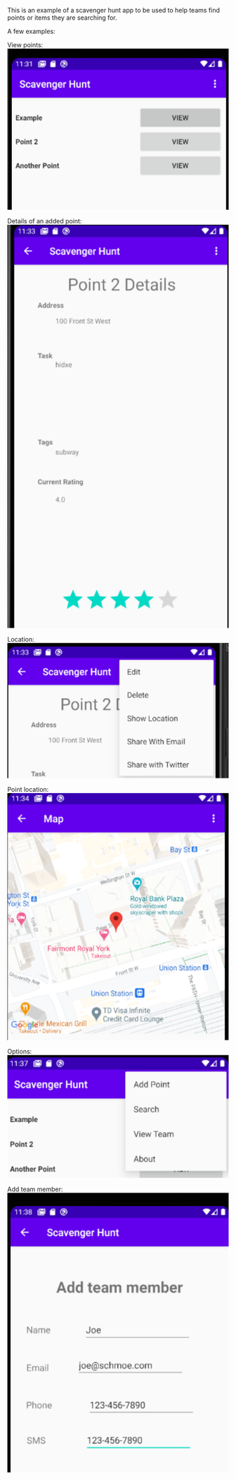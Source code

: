 This is an example of a scavenger hunt app to be used to help teams find points or items they are searching for.

A few examples:

View points:  
![Viewing points](img/view.png)

Details of an added point:  
![Details](img/details.png)

Location:  
![Options](img/location.png)

Point location:  
![Map](img/map.png)

Options:  
![Options](img/options.png)

Add team member:  
![Add team member](img/addteam.png)
